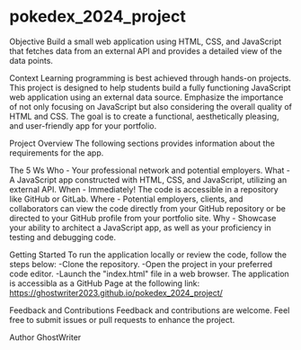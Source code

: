 # pokedex_2024_project
 
Objective
    Build a small web application using HTML, CSS, and JavaScript that fetches data from an external API and provides a detailed view of the data points.

Context
    Learning programming is best achieved through hands-on projects. This project is designed to help students build a fully functioning JavaScript web application using an external data source. Emphasize the importance of not only focusing on JavaScript but also considering the overall quality of HTML and CSS. The goal is to create a functional, aesthetically pleasing, and user-friendly app for your portfolio.

Project Overview
    The following sections provides information about the requirements for the app.

The 5 Ws
    Who - Your professional network and potential employers.
    What - A JavaScript app constructed with HTML, CSS, and JavaScript, utilizing an external API.
    When - Immediately! The code is accessible in a repository like GitHub or GitLab.
    Where - Potential employers, clients, and collaborators can view the code directly from your GitHub repository or be directed to your GitHub profile from your portfolio site.
    Why - Showcase your ability to architect a JavaScript app, as well as your proficiency in testing and debugging code.

Getting Started
    To run the application locally or review the code, follow the steps below:
        -Clone the repository.
        -Open the project in your preferred code editor.
        -Launch the "index.html" file in a web browser.
    The application is accessibla as a GitHub Page at the following link:
        https://ghostwriter2023.github.io/pokedex_2024_project/

Feedback and Contributions
    Feedback and contributions are welcome. Feel free to submit issues or pull requests to enhance the project.

Author
    GhostWriter